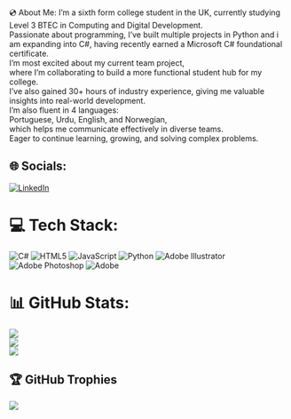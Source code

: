 💿 About Me:
I’m a sixth form college student in the UK, currently studying Level 3 BTEC in Computing and Digital Development.<br>Passionate about programming, I’ve built multiple projects in Python and i am expanding into C#, having recently earned a Microsoft C# foundational certificate.<br>I’m most excited about my current team project, <br>where I’m collaborating to build a more functional student hub for my college.<br>I’ve also gained 30+ hours of industry experience, giving me valuable insights into real-world development. <br>I’m also fluent in 4 languages: <br>Portuguese, Urdu, English, and Norwegian, <br>which helps me communicate effectively in diverse teams. <br>Eager to continue learning, growing, and solving complex problems.


## 🌐 Socials:
[![LinkedIn](https://img.shields.io/badge/LinkedIn-%230077B5.svg?logo=linkedin&logoColor=white)](https://linkedin.com/in/muhammadusaidirshad) 

# 💻 Tech Stack:
![C#](https://img.shields.io/badge/c%23-%23239120.svg?style=flat-square&logo=csharp&logoColor=white) ![HTML5](https://img.shields.io/badge/html5-%23E34F26.svg?style=flat-square&logo=html5&logoColor=white) ![JavaScript](https://img.shields.io/badge/javascript-%23323330.svg?style=flat-square&logo=javascript&logoColor=%23F7DF1E) ![Python](https://img.shields.io/badge/python-3670A0?style=flat-square&logo=python&logoColor=ffdd54) ![Adobe Illustrator](https://img.shields.io/badge/adobe%20illustrator-%23FF9A00.svg?style=flat-square&logo=adobe%20illustrator&logoColor=white) ![Adobe Photoshop](https://img.shields.io/badge/adobe%20photoshop-%2331A8FF.svg?style=flat-square&logo=adobe%20photoshop&logoColor=white) ![Adobe](https://img.shields.io/badge/adobe-%23FF0000.svg?style=flat-square&logo=adobe&logoColor=white)
# 📊 GitHub Stats:
![](https://github-readme-stats.vercel.app/api?username=usaidirshad&theme=merko&hide_border=false&include_all_commits=false&count_private=false)<br/>
![](https://github-readme-streak-stats.herokuapp.com/?user=usaidirshad&theme=merko&hide_border=false)<br/>
![](https://github-readme-stats.vercel.app/api/top-langs/?username=usaidirshad&theme=merko&hide_border=false&include_all_commits=false&count_private=false&layout=compact)

## 🏆 GitHub Trophies
![](https://github-profile-trophy.vercel.app/?username=usaidirshad&theme=merko&no-frame=false&no-bg=true&margin-w=4)


